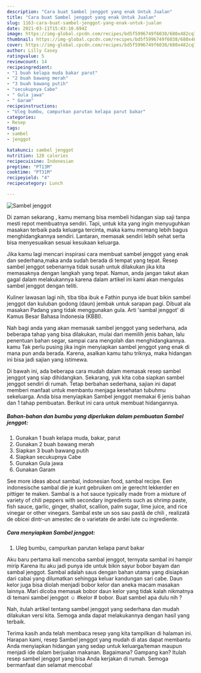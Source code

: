 ```yaml
---
description: "Cara buat Sambel jenggot yang enak Untuk Jualan"
title: "Cara buat Sambel jenggot yang enak Untuk Jualan"
slug: 1163-cara-buat-sambel-jenggot-yang-enak-untuk-jualan
date: 2021-03-11T15:43:10.694Z
image: https://img-global.cpcdn.com/recipes/bd5f5996749f6038/680x482cq70/sambel-jenggot-foto-resep-utama.jpg
thumbnail: https://img-global.cpcdn.com/recipes/bd5f5996749f6038/680x482cq70/sambel-jenggot-foto-resep-utama.jpg
cover: https://img-global.cpcdn.com/recipes/bd5f5996749f6038/680x482cq70/sambel-jenggot-foto-resep-utama.jpg
author: Lilly Casey
ratingvalue: 5
reviewcount: 14
recipeingredient:
- "1 buah kelapa muda bakar parut"
- "2 buah bawang merah"
- "3 buah bawang putih"
- "secukupnya Cabe"
- " Gula jawa"
- " Garam"
recipeinstructions:
- "Uleg bumbu, campurkan parutan kelapa parut bakar"
categories:
- Resep
tags:
- sambel
- jenggot

katakunci: sambel jenggot 
nutrition: 128 calories
recipecuisine: Indonesian
preptime: "PT13M"
cooktime: "PT31M"
recipeyield: "4"
recipecategory: Lunch

---
```



![Sambel jenggot](https://img-global.cpcdn.com/recipes/bd5f5996749f6038/680x482cq70/sambel-jenggot-foto-resep-utama.jpg)

Di zaman  sekarang , kamu memang bisa membeli hidangan siap saji tanpa mesti repot membuatnya sendiri. Tapi, untuk kita yang ingin menyuguhkan masakan terbaik pada keluarga tercinta, maka kamu memang lebih bagus menghidangkannya sendiri. Lantaran, memasak sendiri lebih sehat serta bisa menyesuaikan sesuai kesukaan keluarga.

Jika kamu lagi mencari inspirasi cara membuat sambel jenggot yang enak dan sederhana,maka anda sudah berada di tempat yang tepat. Resep sambel jenggot  sebenarnya tidak susah untuk dilakukan jika kita memasaknya dengan langkah yang tepat. Namun, anda jangan takut akan gagal dalam melakukannya 
karena dalam artikel ini kami akan mengulas sambel jenggot dengan teliti.  

Kuliner lawasan lagi nih, tiba tiba ibuk e Fathin punya ide buat bikin sambel jenggot dan kuluban godong (daun) jembak untuk sarapan pagi. Dibuat ala masakan Padang yang tidak menggunakan gula. Arti &#39;sambal jenggot&#39; di Kamus Besar Bahasa Indonesia (KBBI).

Nah bagi anda yang akan memasak sambel jenggot yang sederhana, ada beberapa tahap yang bisa dilakukan, mulai dari memilih jenis bahan, lalu penentuan bahan segar, sampai cara mengolah dan menghidangkannya. kamu Tak perlu pusing jika ingin menyiapkan sambel jenggot yang enak di mana pun anda berada. Karena, asalkan kamu  tahu triknya, maka hidangan ini bisa jadi sajian yang istimewa.

Di bawah ini, ada beberapa cara mudah dalam memasak resep sambel jenggot yang siap dihidangkan. Sekarang, yuk kita coba siapkan sambel jenggot sendiri di rumah. Tetap berbahan sederhana, sajian ini dapat memberi manfaat untuk membantu menjaga kesehatan tubuhmu sekeluarga. Anda bisa menyiapkan Sambel jenggot memakai 6 jenis bahan dan 1 tahap pembuatan. Berikut ini cara untuk membuat hidangannya.

<!--inarticleads1-->

##### Bahan-bahan dan bumbu yang diperlukan dalam pembuatan Sambel jenggot:

1. Gunakan 1 buah kelapa muda, bakar, parut
1. Gunakan 2 buah bawang merah
1. Siapkan 3 buah bawang putih
1. Siapkan secukupnya Cabe
1. Gunakan  Gula jawa
1. Gunakan  Garam


See more ideas about sambal, indonesian food, sambal recipe. Een indonesische sambal die je kunt gebruiken om je gerecht lekkerder en pittiger te maken. Sambal is a hot sauce typically made from a mixture of variety of chili peppers with secondary ingredients such as shrimp paste, fish sauce, garlic, ginger, shallot, scallion, palm sugar, lime juice, and rice vinegar or other vinegars. Sambal este un sos sau pastă de chili , realizată de obicei dintr-un amestec de o varietate de ardei iute cu ingrediente. 

<!--inarticleads2-->

##### Cara menyiapkan Sambel jenggot:

1. Uleg bumbu, campurkan parutan kelapa parut bakar


Aku baru pertama kali mencoba sambal jenggot, ternyata sambal ini hampir mirip Karena itu aku jadi punya ide untuk bikin sayur bobor bayam dan sambal jenggot. Sambal adalah saus dengan bahan utama yang disiapkan dari cabai yang dilumatkan sehingga keluar kandungan sari cabe. Daun kelor juga bisa diolah menjadi bobor kelor dan aneka macam masakan lainnya. Mari dicoba memasak bobor daun kelor yang tidak kalah nikmatnya di temani sambel jenggot ☺ #kelor # bobor. Buat sambel apa dulu nih ? 

Nah, itulah artikel tentang  sambel jenggot  yang sederhana dan mudah dilakukan versi kita. Semoga anda dapat melakukannya dengan hasil yang terbaik. 

Terima kasih anda telah membaca resep yang kita tampilkan di halaman ini. Harapan kami, resep  Sambel jenggot yang mudah di atas dapat membantu Anda menyiapkan hidangan yang sedap untuk keluarga/teman maupun menjadi ide dalam berjualan makanan. Bagaimana? Gampang kan? Itulah resep sambel jenggot yang bisa Anda kerjakan di rumah. Semoga bermanfaat dan selamat mencoba!

